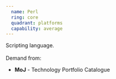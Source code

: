 ```yaml
---
  name: Perl
  ring: core
  quadrant: platforms
  capability: average
---
```

Scripting language.
<br/><br/>Demand from: <ul><li><strong>MoJ</strong> - Technology Portfolio Catalogue</li></ul>
